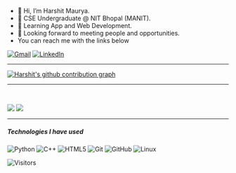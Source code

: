 - 👋 Hi, I’m Harshit Maurya.
- 🌱 CSE Undergraduate @ NIT Bhopal (MANIT).
- 💞️ Learning App and Web Development.
- 👀 Looking forward to meeting people and opportunities.
-   You can reach me with the links below


[![Gmail](https://img.shields.io/badge/-GMAIL-D14836?style=for-the-badge&logo=gmail&logoColor=white)](mailto:hmaurya109@gmail.com)
[![LinkedIn](https://img.shields.io/badge/-LINKEDIN-0077B5?style=for-the-badge&logo=linkedin&logoColor=white)](https://www.linkedin.com/in/hmaurya/)

<!---
H-Maurya/H-Maurya is a ✨ special ✨ repository because its `README.md` (this file) appears on your GitHub profile.
You can click the Preview link to take a look at your changes.
--->
___
[![Harshit's github contribution graph](https://activity-graph.herokuapp.com/graph?username=H-Maurya&line=24292e&point=24292e&area=true&hide_border=true&theme=xcode)](https://github.com/ashutosh00710/github-readme-activity-graph)

___

<br>

[![](https://github-readme-stats.vercel.app/api?username=H-Maurya&?count_private=true&hide=issues&show_icons=true&theme=dark)](https://github.com/anuraghazra/github-readme-stats)
[![](https://github-readme-stats.vercel.app/api/top-langs/?username=H-Maurya&hide=css,html&langs_count=4&theme=vue&layout=compact)](https://github.com/anuraghazra/github-readme-stats)
___

##### Technologies I have used

![Python](https://img.shields.io/badge/-Python-000000?style=flat&logo=python)
![C++](https://img.shields.io/badge/-C++-000000?style=flat&logo=C%2B%2B&logoColor=00599C)
![HTML5](https://img.shields.io/badge/-HTML5-000000?style=flat&logo=HTML5)
![Git](https://img.shields.io/badge/-Git-222222?style=flat&logo=git&logoColor=F05032)
![GitHub](https://img.shields.io/badge/-GitHub-222222?style=flat&logo=github&logoColor=FFFFFF)
![Linux](https://img.shields.io/badge/-Linux-222222?style=flat&logo=linux&logoColor=FCC624)


![Visitors](https://visitor-badge.laobi.icu/badge?page_id=H-Maurya.H-Maurya)
